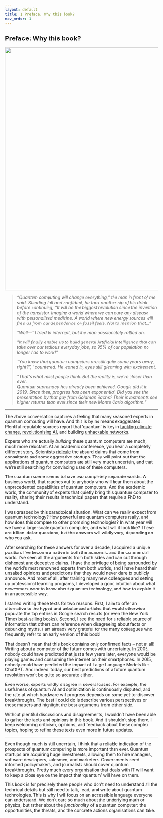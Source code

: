 ```yaml
---
layout: default
title: 1 Preface, Why this book?
nav_order: 1
---
```


## Preface: Why this book?

<img src="{{site.url}}/media/image1.png"
style="width:8.30709in" />

> *“Quantum computing will change everything,” the man in front of me
> said. Standing tall and confident, he took another sip of his drink
> before continuing, “It will be the biggest revolution since the
> invention of the transistor. Imagine a world where we can cure any
> disease with personalised medicine. A world where new energy sources
> will free us from our dependence on fossil fuels. Not to mention
> that…”*
>
> *"Well—" I tried to interrupt, but the man passionately rattled on.*
>
> *"It will finally enable us to build general Artificial Intelligence
> that can take over our tedious everyday jobs, so 95% of our population
> no longer has to work!"*
>
> *“You know that quantum computers are still quite some years away,
> right?”, I countered. He leaned in, eyes still gleaming with
> excitement.*
>
> *“That's what most people think. But the reality is, we're closer than
> ever.  
> Quantum supremacy has already been achieved. Google did it in 2019.
> Since then, progress has been exponential. Did you see the
> presentation by that guy from Goldman Sachs? Their investments see
> higher returns than ever since their new Monte Carlo algorithm."*

----

The above conversation captures a feeling that many seasoned experts in
quantum computing will have. And this is by no means exaggerated.
Plentiful reputable sources report that ‘quantum’ is key in [tackling
climate
change](https://www.mckinsey.com/capabilities/mckinsey-digital/our-insights/quantum-computing-just-might-save-the-planet),
[revolutionising
AI](https://www.forbes.com/sites/forbestechcouncil/2024/05/02/six-ground-breaking-industries-quantum-computing-is-projected-to-revolutionize/),
and building [unhackable
networks](https://www.newscientist.com/article/2368353-an-unhackable-quantum-internet-is-being-built-in-new-york-city/).

Experts who are actually *building* these quantum computers are much,
much more reluctant. At an academic conference, you hear a completely
different story. Scientists
[ridicule](https://twitter.com/DulwichQuantum) the absurd claims that
come from consultants and some aggressive startups. They will point out
that the applications of quantum computers are still very much
uncertain, and that we’re still searching for convincing uses of these
computers.

The quantum scene seems to have two completely separate worlds. A
business world, that reaches out to anybody who will hear them about the
unprecedented capabilities of quantum computers. And the academic world,
the community of experts that quietly bring this quantum computer to
reality, sharing their results in technical papers that require a PhD to
understand.

I was grasped by this paradoxical situation. What can we really expect
from quantum technology? How powerful are quantum computers really, and
how does this compare to other promising technologies? In what year will
we have a large-scale quantum computer, and what will it look like?
These are billion-dollar questions, but the answers will wildly vary,
depending on who you ask.

After searching for these answers for over a decade, I acquired a unique
position. I’ve become a native in both the academic and the commercial
world. I’ve seen all the arguments from both sides and can cut through
dishonest and deceptive claims. I have the privilege of being surrounded
by the world’s most renowned experts from both worlds, and I have heard
their unsalted opinions and predictions that they would never dare to
publicly announce. And most of all, after training many new colleagues
and setting up professional learning programs, I developed a good
intuition about what newcomers *want* to know about quantum technology,
and how to explain it in an accessible way.

I started writing these texts for two reasons. First, I aim to offer an
alternative to the hyped and unbalanced articles that would otherwise
populate the top entries in Google search results (or even the New York
Times [best-selling
books](https://en.wikipedia.org/wiki/Quantum_Supremacy)). Second, I see
the need for a reliable source of information that others can reference
when disagreeing about facts or debunking myths. I am already very
grateful for the many colleagues who frequently refer to an early
version of this book!

That doesn’t mean that this book contains only confirmed facts – not at
all! Writing about a computer of the future comes with uncertainty. In
2005, nobody could have predicted that just a few years later, everyone
would be playing games and consuming the internet on their smartphones.
In 2015, nobody could have predicted the impact of Large Language Models
like ChatGPT. And indeed, today, our best predictions of a future
quantum revolution won’t be quite so accurate either.

Even worse, experts wildly disagree in several cases. For example, the
usefulness of quantum AI and optimization is continuously disputed, and
the rate at which hardware will progress depends on some yet-to-discover
breakthroughs. The best I could do is describe various perspectives on
these matters and highlight the best arguments from either side.

Without plentiful discussions and disagreements, I wouldn’t have been
able to gather the facts and opinions in this book. And it shouldn’t
stop there. I keep welcoming criticism, opinions, and feedback about
these complex topics, hoping to refine these texts even more in future
updates.

----

Even though much is still uncertain, I think that a reliable indication
of the prospects of quantum computing is more important than ever.
Quantum startups are acquiring huge investments, allowing them to hire
managers, software developers, salesmen, and marketers. Governments need
informed policymakers, and journalists should cover quantum
breakthroughs. Pretty much every organisation that deals with IT will
want to keep a close eye on the impact that ‘quantum’ will have on them.

This book is for precisely these people who don’t need to understand all
the technical details but still need to talk, read, and write about
quantum technologies. This is why I will focus on an accessible language
everyone can understand. We don’t care so much about the underlying math
or physics, but rather about the *functionality* of a quantum computer:
the opportunities, the threats, and the concrete actions organisations
can take.

